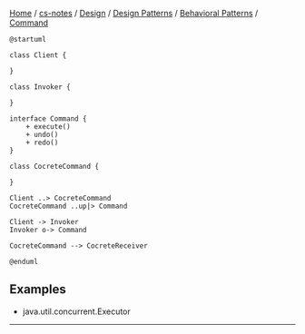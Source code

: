 [Home](https://mengxianbin.github.io) /
[cs-notes](https://mengxianbin.github.io/cs-notes/site) /
[Design](https://mengxianbin.github.io/cs-notes/site/Design) /
[Design Patterns](https://mengxianbin.github.io/cs-notes/site/Design/Design%20Patterns) /
[Behavioral Patterns](https://mengxianbin.github.io/cs-notes/site/Design/Design%20Patterns/Behavioral%20Patterns) /
[Command](https://mengxianbin.github.io/cs-notes/site/Design/Design%20Patterns/Behavioral%20Patterns/Command)

```plantuml
@startuml

class Client {

}

class Invoker {

}

interface Command {
    + execute()
    + undo()
    + redo()
}

class CocreteCommand {

}

Client ..> CocreteCommand
CocreteCommand ..up|> Command

Client -> Invoker
Invoker o-> Command

CocreteCommand --> CocreteReceiver

@enduml
```

## Examples

* java.util.concurrent.Executor

---
